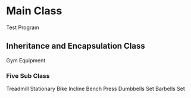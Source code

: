 # Main Class
Test Program

## Inheritance and Encapsulation Class
Gym Equipment

### Five Sub Class
Treadmill
Stationary Bike
Incline Bench Press
Dumbbells Set
Barbells Set
